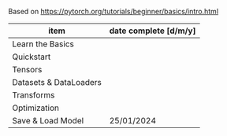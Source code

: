 Based on https://pytorch.org/tutorials/beginner/basics/intro.html

| item | date complete [d/m/y] |
| ---- | ---- |
| Learn the Basics |  |
| Quickstart |  |
| Tensors |  |
| Datasets & DataLoaders |  |
| Transforms |  |
| Optimization |  |
| Save & Load Model | 25/01/2024 |